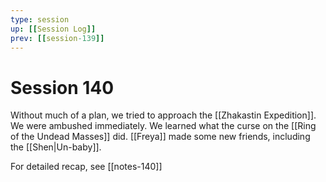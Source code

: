 ```yaml
---
type: session
up: [[Session Log]]
prev: [[session-139]]
---
```


# Session 140

Without much of a plan, we tried to approach the [[Zhakastin Expedition]]. We were ambushed immediately. We learned what the curse on the [[Ring of the Undead Masses]] did. [[Freya]] made some new friends, including the [[Shen|Un-baby]]. 

For detailed recap, see [[notes-140]]

